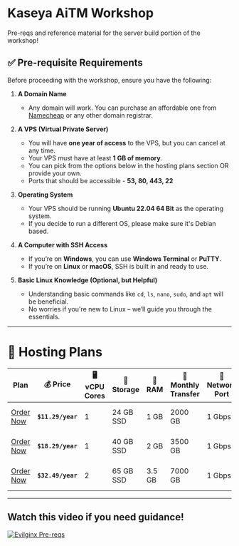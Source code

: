 # Kaseya AiTM Workshop
Pre-reqs and reference material for the server build portion of the workshop!

## ✅ Pre-requisite Requirements
Before proceeding with the workshop, ensure you have the following:

1. **A Domain Name**  
   - Any domain will work. You can purchase an affordable one from [Namecheap](https://www.namecheap.com/) or any other domain registrar.

2. **A VPS (Virtual Private Server)**  
   - You will have **one year of access** to the VPS, but you can cancel at any time.  
   - Your VPS must have at least **1 GB of memory**.  
   - You can pick from the options below in the hosting plans section OR provide your own.
   - Ports that should be accessible - **53, 80, 443, 22**

3. **Operating System**  
   - Your VPS should be running **Ubuntu 22.04 64 Bit** as the operating system.
   - If you decide to run a different OS, please make sure it's Debian based.

4. **A Computer with SSH Access**  
   - If you’re on **Windows**, you can use **Windows Terminal** or **PuTTY**.  
   - If you’re on **Linux** or **macOS**, SSH is built in and ready to use.

5. **Basic Linux Knowledge (Optional, but Helpful)**  
   - Understanding basic commands like `cd`, `ls`, `nano`, `sudo`, and `apt` will be beneficial.  
   - No worries if you're new to Linux – we’ll guide you through the essentials.

---

# 🚀 Hosting Plans

| Plan        | 💰 Price       | 🖥 vCPU Cores | 💾 Storage | 🧠 RAM  | 🔁 Monthly Transfer | 🚀 Network Port | 🔑 Access | 🌎 IPv4 Address | 🔧 Control Panel |
|---------------|--------------|-------------|------------|--------|------------------|--------------|----------|--------------|----------------|
|[Order Now](https://my.racknerd.com/aff.php?aff=10858&pid=903)  | **`$11.29/year`** | 1 | 24 GB SSD  | 1 GB   | 2000 GB          | 1 Gbps       | Full Root Admin | 1 Dedicated | KVM / SolusVM |
|[Order Now](https://my.racknerd.com/aff.php?aff=10858&pid=904)  | **`$18.29/year`** | 1 | 40 GB SSD  | 2 GB   | 3500 GB          | 1 Gbps       | Full Root Admin | 1 Dedicated | KVM / SolusVM |
|[Order Now](https://my.racknerd.com/aff.php?aff=10858&pid=905)  | **`$32.49/year`** | 2 | 65 GB SSD  | 3.5 GB | 7000 GB          | 1 Gbps       | Full Root Admin | 1 Dedicated | KVM / SolusVM |

---
## Watch this video if you need guidance!
[![Evilginx Pre-reqs](https://img.youtube.com/vi/oto4OCppBgo/0.jpg)](https://www.youtube.com/watch?v=oto4OCppBgo)

